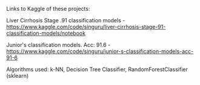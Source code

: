 Links to Kaggle of these projects:

Liver Cirrhosis Stage .91 classification models - https://www.kaggle.com/code/singuru/liver-cirrhosis-stage-91-classification-models/notebook

Junior's classification models. Acc: 91.6 - https://www.kaggle.com/code/singuru/junior-s-classification-models-acc-91-6

Algorithms used: k-NN, Decision Tree Classifier, RandomForestClassifier (sklearn)
